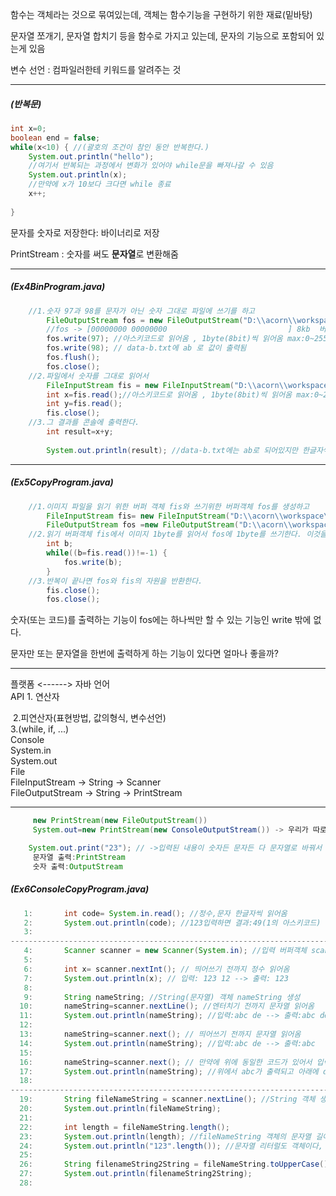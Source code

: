 함수는 객체라는 것으로 묶여있는데, 객체는 함수기능을 구현하기 위한 재료(밑바탕) 

문자열 쪼개기, 문자열 합치기 등을 함수로 가지고 있는데, 문자의 기능으로 포함되어 있는게 있음 

변수 선언 : 컴파일러한테 키워드를 알려주는 것

---

##### (반복문)

```java
int x=0;
boolean end = false;
while(x<10) { //(괄호의 조건이 참인 동안 반복한다.)
	System.out.println("hello");
	//여기서 반복되는 과정에서 변화가 있어야 while문을 빠져나갈 수 있음
	System.out.println(x);
	//만약에 x가 10보다 크다면 while 종료
	x++;
	 
} 
```



문자를 숫자로 저장한다: 바이너리로 저장

PrintStream : 숫자를 써도 **문자열**로 변환해줌 

---

##### (Ex4BinProgram.java)

```java
	//1.숫자 97과 98를 문자가 아닌 숫자 그대로 파일에 쓰기를 하고
		FileOutputStream fos = new FileOutputStream("D:\\acorn\\workspace\\data-b.txt");
		//fos -> [00000000 00000000                           ] 8kb  버퍼 생성됨
		fos.write(97); //아스키코드로 읽어옴 , 1byte(8bit)씩 읽어옴 max:0~255, 256은 못한다.
		fos.write(98); // data-b.txt에 ab 로 값이 출력됨
		fos.flush();
		fos.close();
	//2.파일에서 숫자를 그대로 읽어서
		FileInputStream fis = new FileInputStream("D:\\acorn\\workspace\\data-b.txt");
		int x=fis.read();//아스키코드로 읽어옴 , 1byte(8bit)씩 읽어옴 max:0~255, 256은 못한다.
		int y=fis.read();
		fis.close();
	//3.그 결과를 콘솔에 출력한다.
		int result=x+y;
		
		System.out.println(result); //data-b.txt에는 ab로 되어있지만 한글자씩 읽어와서 97+98 해서 195 출력
```
---

##### (Ex5CopyProgram.java)

```java
	//1.이미지 파일을 읽기 위한 버퍼 객체 fis와 쓰기위한 버퍼객체 fos를 생성하고
		FileInputStream fis= new FileInputStream("D:\\acorn\\workspace\\image.png");
		FileOutputStream fos =new FileOutputStream("D:\\acorn\\workspace\\image-copy.png");
	//2.읽기 버퍼객체 fis에서 이미지 1byte를 읽어서 fos에 1byte를 쓰기한다. 이것을 끝까지 반복한다.
		int b;
		while((b=fis.read())!=-1) {
			fos.write(b);
		}
	//3.반복이 끝나면 fos와 fis의 자원을 반환한다.
		fis.close();
		fos.close();
```



숫자(또는 코드)를 출력하는 기능이 fos에는 하나씩만 할 수 있는 기능인 write 밖에 없다.

문자만 또는 문자열을 한번에 출력하게 하는 기능이 있다면 얼마나 좋을까?



----

플랫폼  <------> 자바 언어  
API                    1. 연산자  

​						  2.피연산자(표현방법, 값의형식, 변수선언)        
​					  	3.(while, if, ...)  
Console  
​      System.in  
​      System.out  
File  
​      FileInputStream -> String -> Scanner  
​      FileOutputStream -> String -> PrintStream  

---

```java
	 new PrintStream(new FileOutputStream())
	 System.out=new PrintStream(new ConsoleOutputStream()) -> 우리가 따로 손을 대지 못하게 함, 즉 내장객체

	System.out.print("23"); // ->입력된 내용이 숫자든 문자든 다 문자열로 바꿔서 출력해줌 "23"
	 문자열 출력:PrintStream
	 숫자 출력:OutputStream
```

##### (Ex6ConsoleCopyProgram.java)

```java
   1: 		int code= System.in.read(); //정수,문자 한글자씩 읽어옴
   2: 		System.out.println(code); //123입력하면 결과:49(1의 아스키코드) , a입력하면 결과:97 
   3: 		
-----------------------------------------------------------------------------------------
   4: 		Scanner scanner = new Scanner(System.in); //입력 버퍼객체 scanner 생성
   5: 		
   6: 		int x= scanner.nextInt(); // 띄어쓰기 전까지 정수 읽어옴 
   7: 		System.out.println(x); // 입력: 123 12 --> 출력: 123
   8: 		
   9: 		String nameString; //String(문자열) 객체 nameString 생성
  10: 		nameString=scanner.nextLine(); //엔터치기 전까지 문자열 읽어옴
  11: 		System.out.println(nameString); //입력:abc de --> 출력:abc de
  12: 		
  13: 		nameString=scanner.next(); // 띄어쓰기 전까지 문자열 읽어옴
  14: 		System.out.println(nameString); //입력:abc de --> 출력:abc
  15: 		
  16: 		nameString=scanner.next(); // 만약에 위에 동일한 코드가 있어서 입력을 abc de로 하면
  17: 		System.out.println(nameString); //위에서 abc가 출력되고 아래에 de가 출력됨
  18: 		
-----------------------------------------------------------------------------------------
  19: 		String fileNameString = scanner.nextLine(); //String 객체 생성
  20: 		System.out.println(fileNameString);
  21: 
  22: 		int length = fileNameString.length(); 
  23: 		System.out.println(length); //fileNameString 객체의 문자열 길이
  24: 		System.out.println("123".length()); //문자열 리터럴도 객체이다, 출력:3
  25: 		
  26: 		String filenameString2String = fileNameString.toUpperCase();//소문자->대문자로 변경해서 출력
  27: 		System.out.println(filenameString2String);
  28: 
```


```

```